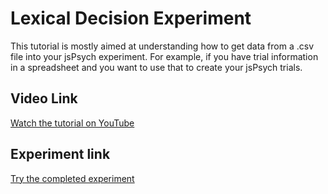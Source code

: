 # Lexical Decision Experiment

This tutorial is mostly aimed at understanding how to get data from a .csv file into your jsPsych experiment. For example, if you have trial information in a spreadsheet and you want to use that to create your jsPsych trials.

## Video Link

[Watch the tutorial on YouTube](https://www.youtube.com/watch?v=T3GCZWarEsY)

## Experiment link

[Try the completed experiment](https://jspsych.github.io/tutorials/lexical-decision/)